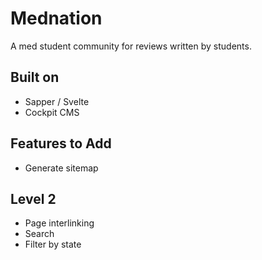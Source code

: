 # Mednation
A med student community for reviews written by students. 

## Built on
* Sapper / Svelte
* Cockpit CMS

## Features to Add
* Generate sitemap

## Level 2 
* Page interlinking
* Search
* Filter by state